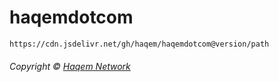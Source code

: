 # haqemdotcom
``` 
https://cdn.jsdelivr.net/gh/haqem/haqemdotcom@version/path
```
###### Copyright © [Haqem Network](https://haqem.com)